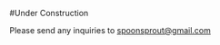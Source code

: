 
#Under Construction

Please send any inquiries to [spoonsprout@gmail.com](mailto:spoonsprout@gmail.com)